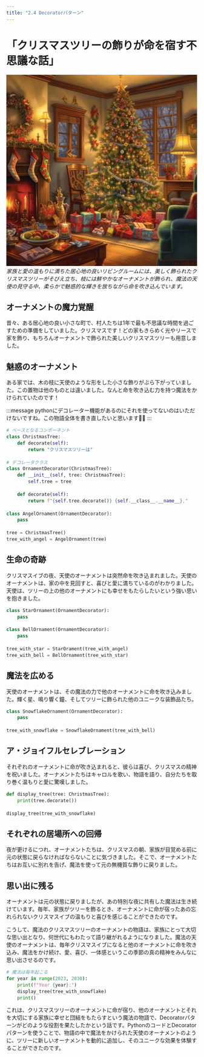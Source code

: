 ```yaml
---
title: "2.4 Decoratorパターン"
---
```


# 「クリスマスツリーの飾りが命を宿す不思議な話」

![](/images/20230327_gof/In_a_cozy_living_room_filled_with_the_warmth_of_family_a.jpg)
*家族と愛の温もりに満ちた居心地の良いリビングルームには、美しく飾られたクリスマスツリーがそびえ立ち、枝には鮮やかなオーナメントが飾られ、魔法の天使の見守る中、柔らかで魅惑的な輝きを放ちながら命を吹き込んでいます。*

## オーナメントの魔力覚醒

昔々、ある居心地の良い小さな町で、村人たちは1年で最も不思議な時間を過ごすための準備をしていました。クリスマスです！どの家もきらめく光やリースで家を飾り、もちろんオーナメントで飾られた美しいクリスマスツリーも用意しました。

## 魅惑のオーナメント

ある家では、木の枝に天使のような形をした小さな飾りがぶら下がっていました。この置物は他のものとは違いました。なんと命を吹き込む力を持つ魔法をかけられていたのです！

:::message
pythonにデコレーター機能があるのにそれを使ってないのはいただけないですね。この物語全体を書き直したいと思います🚧🚧
:::

```python
# ベースとなるコンポーネント
class ChristmasTree:
    def decorate(self):
        return "クリスマスツリーは"

# デコレータクラス
class OrnamentDecorator(ChristmasTree):
    def __init__(self, tree: ChristmasTree):
        self.tree = tree

    def decorate(self):
        return f"{self.tree.decorate()} {self.__class__.__name__},"

class AngelOrnament(OrnamentDecorator):
    pass

tree = ChristmasTree()
tree_with_angel = AngelOrnament(tree)
```

## 生命の奇跡

クリスマスイブの夜、天使のオーナメントは突然命を吹き込まれました。天使のオーナメントは、家の中を見回すと、喜びと愛に満ちているのがわかりました。天使は、ツリーの上の他のオーナメントにも幸せをもたらしたいという強い思いを抱きました。

```python
class StarOrnament(OrnamentDecorator):
    pass

class BellOrnament(OrnamentDecorator):
    pass

tree_with_star = StarOrament(tree_with_angel)
tree_with_bell = BellOrnament(tree_with_star)
```

## 魔法を広める

天使のオーナメントは、その魔法の力で他のオーナメントに命を吹き込みました。輝く星、鳴り響く鐘、そしてツリーに飾られた他のユニークな装飾品たち。

```python
class SnowflakeOrnament(OrnamentDecorator):
    pass

tree_with_snowflake = SnowflakeOrnament(tree_with_bell)
```

## ア・ジョイフルセレブレーション

それぞれのオーナメントに命が吹き込まれると、彼らは喜び、クリスマスの精神を祝いました。オーナメントたちはキャロルを歌い、物語を語り、自分たちを取り巻く温もりと愛に驚嘆しました。

```python
def display_tree(tree: ChristmasTree):
    print(tree.decorate())

display_tree(tree_with_snowflake)
```

## それぞれの居場所への回帰

夜が更けるにつれ、オーナメントたちは、クリスマスの朝、家族が目覚める前に元の状態に戻らなければならないことに気づきました。そこで、オーナメントたちはお互いに別れを告げ、魔法を使って元の無機質な飾りに戻りました。

## 思い出に残る

オーナメントは元の状態に戻りましたが、あの特別な夜に共有した魔法は生き続けています。毎年、家族がツリーを飾るとき、オーナメントに命が宿ったあの忘れられないクリスマスイブの温もりと喜びを感じることができたのです。

こうして、魔法のクリスマスツリーのオーナメントの物語は、家族にとって大切な思い出となり、何世代にもわたって語り継がれるようになりました。魔法の天使のオーナメントは、毎年クリスマスイブになると他のオーナメントに命を吹き込み、魔法をかけ続け、愛、喜び、一体感というこの季節の真の精神をみんなに思い出させるのです。

```python
# 魔法は毎年起こる
for year in range(2023, 2030):
    print(f"Year {year}:")
    display_tree(tree_with_snowflake)
    print()
```

これは、クリスマスツリーのオーナメントに命が宿り、他のオーナメントとそれを大切にする家族に幸せと団結をもたらすという魔法の物語で、Decoratorパターンがどのような役割を果たしたかという話です。PythonのコードとDecoratorパターンを使うことで、物語の中で魔法をかけられた天使のオーナメントのように、ツリーに新しいオーナメントを動的に追加し、そのユニークな効果を体験することができたのです。